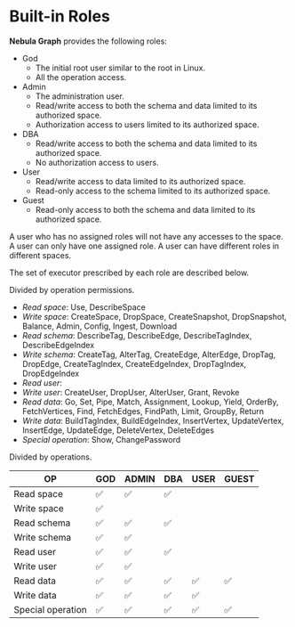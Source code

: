 # Built-in Roles

**Nebula Graph** provides the following roles:

- God
  - The initial root user similar to the root in Linux.
  - All the operation access.
- Admin
  - The administration user.
  - Read/write access to both the schema and data limited to its authorized space.
  - Authorization access to users limited to its authorized space.
- DBA
  - Read/write access to both the schema and data limited to its authorized space.
  - No authorization access to users.
- User
  - Read/write access to data limited to its authorized space.
  - Read-only access to the schema limited to its authorized space.
- Guest
  - Read-only access to both the schema and data limited to its authorized space.

A user who has no assigned roles will not have any accesses to the space. A user can only have one assigned role. A user can have different roles in different spaces.

The set of executor prescribed by each role are described below.

Divided by operation permissions.

- _Read space_: Use, DescribeSpace
- _Write space_: CreateSpace, DropSpace, CreateSnapshot, DropSnapshot, Balance, Admin, Config, Ingest, Download
- _Read schema_: DescribeTag, DescribeEdge,  DescribeTagIndex, DescribeEdgeIndex
- _Write schema_: CreateTag, AlterTag, CreateEdge,  AlterEdge, DropTag, DropEdge, CreateTagIndex, CreateEdgeIndex, DropTagIndex, DropEdgeIndex
- _Read user_:
- _Write user_: CreateUser, DropUser, AlterUser, Grant, Revoke
- _Read data_: Go, Set, Pipe, Match, Assignment, Lookup, Yield, OrderBy, FetchVertices, Find, FetchEdges, FindPath, Limit, GroupBy, Return
- _Write data_: BuildTagIndex, BuildEdgeIndex, InsertVertex, UpdateVertex, InsertEdge, UpdateEdge, DeleteVertex, DeleteEdges
- _Special operation_: Show, ChangePassword

Divided by operations.

| OP | GOD | ADMIN | DBA | USER | GUEST |
| --- | --- | --- | --- | --- | --- |
| Read space | ✅ | ✅ | ✅ |  |  |
| Write space | ✅ |  |  |  |  |
| Read schema | ✅ | ✅ | ✅ |  |  |
| Write schema | ✅ | ✅ |  |  |  |
| Read user | ✅ | ✅ | ✅ |  |  |
| Write user | ✅ | ✅ |  |  |  |
| Read data | ✅ | ✅ | ✅ | ✅ | ✅ |
| Write data | ✅ | ✅ | ✅ | ✅ |  |
| Special operation | ✅ | ✅ | ✅ | ✅ | ✅ |
